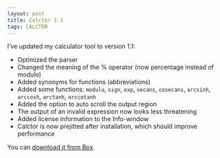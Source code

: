 ```yaml
---
layout: post
title: Calctor 1.1
tags: CALCTOR
---
```


I’ve updated my calculator tool to version 1.1:

- Optimized the parser
- Changed the meaning of the % operator (now percentage instead of modulo)
- Added synonyms for functions (abbreviations)
- Added some functions: `modulo`, `sign`, `exp`, `secans`, `cosecans`, `arcsinh`, `arccosh`, `arctanh`, `arccotanh`
- Added the option to auto scroll the output region
- The output of an invalid expression now looks less threatening
- Added license information to the Info-window
- Calctor is now prejitted after installation, which should improve performance

You can [download it from Box](https://app.box.com/s/hd1fulwrkasfnm2qxeev).